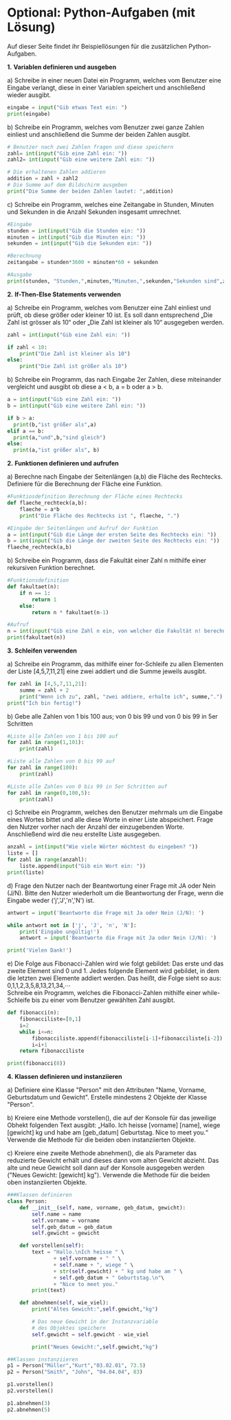 # Optional: Python-Aufgaben \(mit Lösung\)

Auf dieser Seite findet ihr Beispiellösungen für die zusätzlichen Python-Aufgaben.

**1.**    **Variablen definieren und ausgeben**

a\) Schreibe in einer neuen Datei ein Programm, welches vom Benutzer eine Eingabe verlangt, diese in einer Variablen speichert und anschließend wieder ausgibt.

```python
eingabe = input("Gib etwas Text ein: ")
print(eingabe)
```

b\) Schreibe ein Programm, welches vom Benutzer zwei ganze Zahlen einliest und anschließend die Summe der beiden Zahlen ausgibt.

```python
# Benutzer nach zwei Zahlen fragen und diese speichern
zahl= int(input("Gib eine Zahl ein: "))
zahl2= int(input("Gib eine weitere Zahl ein: "))

# Die erhaltenen Zahlen addieren
addition = zahl + zahl2
# Die Summe auf dem Bildschirm ausgeben
print("Die Summe der beiden Zahlen lautet: ",addition)
```

c\) Schreibe ein Programm, welches eine Zeitangabe in Stunden, Minuten und Sekunden in die Anzahl Sekunden insgesamt umrechnet.

```python
#Eingabe
stunden = int(input("Gib die Stunden ein: "))
minuten = int(input("Gib die Minuten ein: "))
sekunden = int(input("Gib die Sekunden ein: "))

#Berechnung
zeitangabe = stunden*3600 + minuten*60 + sekunden

#Ausgabe
print(stunden, "Stunden,",minuten,"Minuten,",sekunden,"Sekunden sind",zeitangabe,"Sekunden.")
```

**2.**    **If-Then-Else Statements verwenden**

a\) Schreibe ein Programm, welches vom Benutzer eine Zahl einliest und prüft, ob diese größer oder kleiner 10 ist. Es soll dann entsprechend „Die Zahl ist grösser als 10“ oder „Die Zahl ist kleiner als 10“ ausgegeben werden.

```python
zahl = int(input("Gib eine Zahl ein: "))

if zahl < 10:
    print("Die Zahl ist kleiner als 10")
else:
    print("Die Zahl ist größer als 10")
```

b\) Schreibe ein Programm, das nach Eingabe 2er Zahlen, diese miteinander vergleicht und ausgibt ob diese a &lt; b, a = b oder a &gt; b.

```python
a = int(input("Gib eine Zahl ein: "))
b = int(input("Gib eine weitere Zahl ein: "))

if b > a:
  print(b,"ist größer als",a)
elif a == b:
  print(a,"und",b,"sind gleich")
else:
  print(a,"ist größer als", b)
```

**2.**    **Funktionen definieren und aufrufen**

a\) Berechne nach Eingabe der Seitenlängen \(a,b\) die Fläche des Rechtecks. Definiere für die Berechnung der Fläche eine Funktion.

```python
#Funktiosdefinition Berechnung der Fläche eines Rechtecks
def flaeche_rechteck(a,b):
    flaeche = a*b
    print("Die Fläche des Rechtecks ist ", flaeche, ".")

#Eingabe der Seitenlängen und Aufruf der Funktion
a = int(input("Gib die Länge der ersten Seite des Rechtecks ein: "))
b = int(input("Gib die Länge der zweiten Seite des Rechtecks ein: "))
flaeche_rechteck(a,b)

```

b\) Schreibe ein Programm, dass die Fakultät einer Zahl n mithilfe einer rekursiven Funktion berechnet.

```python
#Funktionsdefinition
def fakultaet(n):
    if n == 1:
        return 1
    else:
        return n * fakultaet(n-1)

#Aufruf
n = int(input("Gib eine Zahl n ein, von welcher die Fakultät n! berechnet werden soll: "))
print(fakultaet(n))
```

**3.**    **Schleifen verwenden**

a\) Schreibe ein Programm, das mithilfe einer for-Schleife zu allen Elementen der Liste \[4,5,7,11,21\] eine zwei addiert und die Summe jeweils ausgibt.

```python
for zahl in [4,5,7,11,21]:
    summe = zahl + 2
    print("Wenn ich zu", zahl, "zwei addiere, erhalte ich", summe,".")
print("Ich bin fertig!")
```

b\) Gebe alle Zahlen von 1 bis 100 aus; von 0 bis 99 und von 0 bis 99 in 5er Schritten

```python
#Liste alle Zahlen von 1 bis 100 auf
for zahl in range(1,101):
    print(zahl)

#Liste alle Zahlen von 0 bis 99 auf
for zahl in range(100):
    print(zahl)

#Liste alle Zahlen von 0 bis 99 in 5er Schritten auf
for zahl in range(0,100,5):
    print(zahl)
```

c\) Schreibe ein Programm, welches den Benutzer mehrmals um die Eingabe eines Wortes bittet und alle diese Worte in einer Liste abspeichert. Frage den Nutzer vorher nach der Anzahl der einzugebenden Worte. Anschließend wird die neu erstellte Liste ausgegeben.

```python
anzahl = int(input("Wie viele Wörter möchtest du eingeben? "))
liste = []
for zahl in range(anzahl):
    liste.append(input("Gib ein Wort ein: "))
print(liste)
```

d\) Frage den Nutzer nach der Beantwortung einer Frage mit JA oder Nein \(J/N\). Bitte den Nutzer wiederholt um die Beantwortung der Frage, wenn die Eingabe weder \('j','J','n','N'\) ist.

```python
antwort = input('Beantworte die Frage mit Ja oder Nein (J/N): ')

while antwort not in ['j', 'J', 'n', 'N']:
    print('Eingabe ungültig!')
    antwort = input('Beantworte die Frage mit Ja oder Nein (J/N): ')

print('Vielen Dank!')
```

e\) Die Folge aus Fibonacci-Zahlen wird wie folgt gebildet: Das erste und das zweite Element sind 0 und 1. Jedes folgende Element wird gebildet, in dem die letzten zwei Elemente addiert werden. Das heißt, die Folge sieht so aus: 0,1,1,2,3,5,8,13,21,34,⋯  
Schreibe ein Programm, welches die Fibonacci-Zahlen mithilfe einer while-Schleife bis zu einer vom Benutzer gewählten Zahl ausgibt.

```python
def fibonacci(n):
    fibonacciliste=[0,1]
    i=2
    while i<=n:
        fibonacciliste.append(fibonacciliste[i-1]+fibonacciliste[i-2])
        i=i+1
    return fibonacciliste

print(fibonacci(8))
```

**4.**    **Klassen definieren und instanziieren**

a\) Definiere eine Klasse "Person" mit den Attributen "Name, Vorname, Geburtsdatum und Gewicht". Erstelle mindestens 2 Objekte der Klasse "Person".

b\) Kreiere eine Methode vorstellen\(\), die auf der Konsole für das jeweilige Obhekt folgenden Text ausgibt: „Hallo. Ich heisse \[vorname\] \[name\], wiege \[gewicht\] kg und habe am \[geb\_datum\] Geburtstag. Nice to meet you.“ Verwende die Methode für die beiden oben instanziierten Objekte.

c\) Kreiere eine zweite Methode abnehmen\(\), die als Parameter das reduzierte Gewicht erhält und dieses dann vom alten Gewicht abzieht. Das alte und neue Gewicht soll dann auf der Konsole ausgegeben werden \("Neues Gewicht: \[gewicht\] kg"\). Verwende die Methode für die beiden oben instanziierten Objekte.

```python
###Klassen definieren
class Person:
    def __init__(self, name, vorname, geb_datum, gewicht):
        self.name = name
        self.vorname = vorname
        self.geb_datum = geb_datum
        self.gewicht = gewicht

    def vorstellen(self):
        text = "Hallo.\nIch heisse " \
               + self.vorname + " " \
               + self.name + ", wiege " \
               + str(self.gewicht) + " kg und habe am " \
               + self.geb_datum + " Geburtstag.\n"\
               + "Nice to meet you."
        print(text)

    def abnehmen(self, wie_viel):
        print("Altes Gewicht:",self.gewicht,"kg")

        # Das neue Gewicht in der Instanzvariable
        # des Objektes speichern
        self.gewicht = self.gewicht - wie_viel

        print("Neues Gewicht:",self.gewicht,"kg")

##Klassen instanziieren
p1 = Person("Müller","Kurt","03.02.01", 73.5)
p2 = Person("Smith", "John", "04.04.04", 83)

p1.vorstellen()
p2.vorstellen()

p1.abnehmen(3)
p2.abnehmen(5)
```

